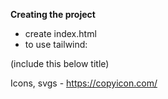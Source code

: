 **Creating the project**

- create index.html
- to use tailwind:
<script src="https://cdn.tailwindcss.com"></script>  (include this below title)

Icons, svgs - https://copyicon.com/
